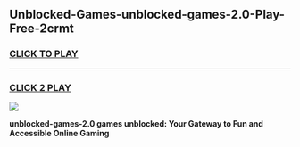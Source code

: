 
## Unblocked-Games-unblocked-games-2.0-Play-Free-2crmt
<h3>
<a href="https://premium76.site?title=unblocked-games-2.0&ref=23A">CLICK TO PLAY</a></h3>
<hr>

<h3>
<a href="https://premium76.site?title=unblocked-games-2.0&ref=23A">CLICK 2 PLAY</a>
  
</h3>

<a href="https://premium76.site?title=unblocked-games-2.0&ref=23A"><img src="https://clearcache.store/games.png"></a>


**unblocked-games-2.0 games unblocked: Your Gateway to Fun and Accessible Online Gaming**
